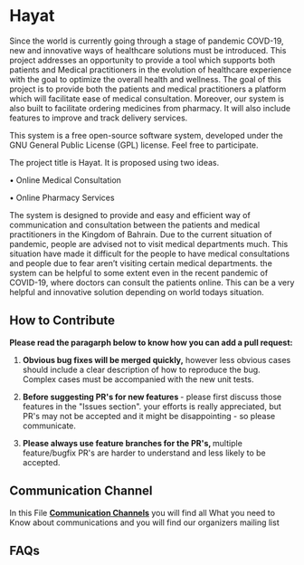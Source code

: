 # Hayat

Since the world is currently going through a stage of pandemic COVD-19, new and innovative ways of healthcare solutions must be introduced. This project addresses an opportunity to provide a tool which supports both patients and Medical practitioners in the evolution of healthcare experience with the goal to optimize the overall health and wellness. The goal of this project is to provide both the patients and medical practitioners a platform which will facilitate ease of medical consultation. Moreover, our system is also built to facilitate ordering medicines from pharmacy. It will also include features to improve and track delivery services. 

This system is a free open-source software system, developed under the GNU General Public License (GPL) license. Feel free to participate. 


The project title is Hayat. It is proposed using two ideas.

• Online Medical Consultation

• Online Pharmacy Services

The system is designed to provide and easy and efficient way of communication and consultation between the patients and medical practitioners in the Kingdom of Bahrain.
Due to the current situation of pandemic, people are advised not to visit medical departments much. This situation have made it difficult for the people to have medical consultations and people due to fear aren’t visiting certain medical departments.
the system can be helpful to some extent even in the recent pandemic of COVID-19, where doctors can consult the patients online. This can be a very helpful and innovative solution depending on world todays situation.


## How to Contribute
<b> Please read the paragarph below to know how you can add a pull request: </b></br>
1. <b> Obvious bug fixes will be merged quickly,</b> however less obvious cases should include a clear description of how
to reproduce the bug. Complex cases must be accompanied with the new unit tests.

2. <b> Before suggesting PR's for new features </b>- please first discuss those features in the "Issues section". your efforts
is really appreciated, but PR's may not be accepted and it might be disappointing - so please communicate.
  
3. <b> Please always use feature branches for the PR's, </b> multiple feature/bugfix PR's are harder to understand and less
likely to be accepted.


## Communication Channel


In this File  **[Communication Channels](Communication_channels.md)**  you will find all What you need to Know about communications and you will find our organizers mailing list



## FAQs

